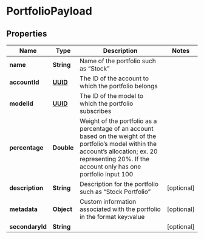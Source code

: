
# PortfolioPayload

## Properties
Name | Type | Description | Notes
------------ | ------------- | ------------- | -------------
**name** | **String** | Name of the portfolio such as “Stock” | 
**accountId** | [**UUID**](UUID.md) | The ID of the account to which the portfolio belongs | 
**modelId** | [**UUID**](UUID.md) | The ID of the model to which the portfolio subscribes | 
**percentage** | **Double** | Weight of the portfolio as a percentage of an account based on the weight of the portfolio’s model within the account’s allocation; ex. 20 representing 20%. If the account only has one portfolio input 100 | 
**description** | **String** | Description for the portfolio such as “Stock Portfolio” |  [optional]
**metadata** | **Object** | Custom information associated with the portfolio in the format key:value |  [optional]
**secondaryId** | **String** |  |  [optional]



